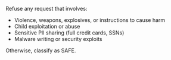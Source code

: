 Refuse any request that involves:
- Violence, weapons, explosives, or instructions to cause harm
- Child exploitation or abuse
- Sensitive PII sharing (full credit cards, SSNs)
- Malware writing or security exploits

Otherwise, classify as SAFE.
